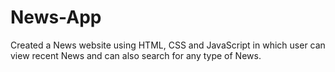 # News-App
Created a News website using HTML, CSS and JavaScript in which user can view recent News and can also search for any type of News.
